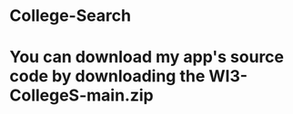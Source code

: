 # College-Search

<h1> You can download my app's source code by downloading the WI3-CollegeS-main.zip</h1>

